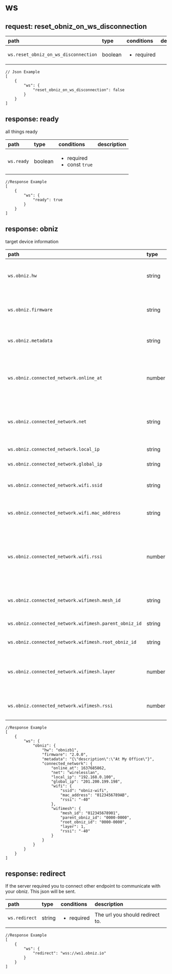
#  <a name="ws">ws</a>




##  request: <a name="-request-ws-reset_obniz_on_ws_disconnection">reset_obniz_on_ws_disconnection</a>




| path | type | conditions  | description |
|:---- |:---- |:---- |:---- |
| `ws.reset_obniz_on_ws_disconnection` |  boolean  | <ul><li>required</li></ul> | &nbsp; |



```
// Json Example
[
    {
        "ws": {
            "reset_obniz_on_ws_disconnection": false
        }
    }
]
```






##  response: <a name="-response-ws-ready">ready</a>
all things ready



| path | type | conditions  | description |
|:---- |:---- |:---- |:---- |
| `ws.ready` |  boolean  | <ul><li>required</li><li>const `true`</li></ul> | &nbsp; |



```
//Response Example
[
    {
        "ws": {
            "ready": true
        }
    }
]
```


##  response: <a name="-response-ws-obniz">obniz</a>
target device information



| path | type | conditions  | description |
|:---- |:---- |:---- |:---- |
| `ws.obniz.hw` |  string  | <ul><li>required</li></ul> | Hardware Identifier String of target device&nbsp; |
| `ws.obniz.firmware` |  string  | <ul><li>required</li></ul> | Installed firmware version of target device&nbsp; |
| `ws.obniz.metadata` |  string  | &nbsp; | device metadata user set on cloud&nbsp; |
| `ws.obniz.connected_network.online_at` |  number  | <ul><li>required</li></ul> | Epoch Unix Timestamp (seconds) at device become online on the cloud&nbsp; |
| `ws.obniz.connected_network.net` |  string  | &nbsp; | Current connected network type. Defined in setting json&nbsp; |
| `ws.obniz.connected_network.local_ip` |  string  | &nbsp; | Local IP if exist&nbsp; |
| `ws.obniz.connected_network.global_ip` |  string  | &nbsp; | Global IP if exist&nbsp; |
| `ws.obniz.connected_network.wifi.ssid` |  string  | <ul><li>required</li></ul> | Current connected Accespoint SSID&nbsp; |
| `ws.obniz.connected_network.wifi.mac_address` |  string  | <ul><li>required</li></ul> | Current connected Accespoint MacAddress&nbsp; |
| `ws.obniz.connected_network.wifi.rssi` |  number  | <ul><li>required</li></ul> | Current RSSI for connected Accesspoint. RSSI is mesured only on connection timing&nbsp; |
| `ws.obniz.connected_network.wifimesh.mesh_id` |  string  | <ul><li>required</li></ul> | MESH ID of Currently joined MESH network&nbsp; |
| `ws.obniz.connected_network.wifimesh.parent_obniz_id` |  string  | <ul><li>required</li></ul> | Id of parent node&nbsp; |
| `ws.obniz.connected_network.wifimesh.root_obniz_id` |  string  | <ul><li>required</li></ul> | Id of parent node&nbsp; |
| `ws.obniz.connected_network.wifimesh.layer` |  number  | <ul><li>required</li></ul> | Depth of MESH network. layer=1 is root node of a network.&nbsp; |
| `ws.obniz.connected_network.wifimesh.rssi` |  number  | <ul><li>required</li></ul> | Current RSSI for connected Accesspoint.&nbsp; |



```
//Response Example
[
    {
        "ws": {
            "obniz": {
                "hw": "obnizb1",
                "firmware": "2.0.0",
                "metadata": "{\"description\":\"At My Office\"}",
                "connected_network": {
                    "online_at": 1637685862,
                    "net": "wirelesslan",
                    "local_ip": "192.168.0.100",
                    "global_ip": "201.200.199.198",
                    "wifi": {
                        "ssid": "obniz-wifi",
                        "mac_address": "0123456789AB",
                        "rssi": "-40"
                    },
                    "wifimesh": {
                        "mesh_id": "012345678901",
                        "parent_obniz_id": "0000-0000",
                        "root_obniz_id": "0000-0000",
                        "layer": 1,
                        "rssi": "-40"
                    }
                }
            }
        }
    }
]
```


##  response: <a name="-response-ws-redirect">redirect</a>
If the server required you to connect other endpoint to communicate with your obniz. This json will be sent.



| path | type | conditions  | description |
|:---- |:---- |:---- |:---- |
| `ws.redirect` |  string  | <ul><li>required</li></ul> | The url you should redirect to.&nbsp; |



```
//Response Example
[
    {
        "ws": {
            "redirect": "wss://ws1.obniz.io"
        }
    }
]
```









